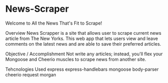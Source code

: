 # News-Scraper
Welcome to All the News That's Fit to Scrape!


Overview
News Scrapper is a site that allows user to scrape current news article from The New Yorks.  This web app that lets users view and leave comments on the latest news and are able to save their preferred articles.


Objective / Accomplishment 
Not write any articles; instead, you'll flex your Mongoose and Cheerio muscles to scrape news from another site.

Tehcnologies Used
express
express-handlebars
mongoose
body-parser
cheerio
request
morgan